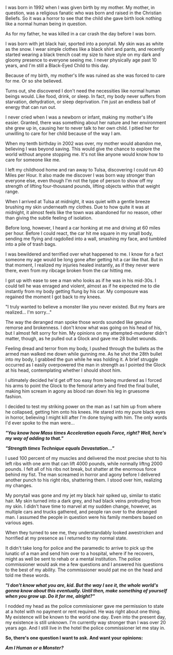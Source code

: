 I was born in 1992 when I was given birth by my mother. My mother, in question, was a religious fanatic who was born and raised in the Christian Beliefs. So it was a horror to see that the child she gave birth look nothing like a normal human being in question.

As for my father, he was killed in a car crash the day before I was born.

I was born with jet black hair, sported into a ponytail. My skin was as white as the snow. I wear simple clothes like a black shirt and pants, and recently started wearing a black trench coat my size to have style on my dark and gloomy presence to everyone seeing me. I never physically age past 10 years, and I'm still a Black-Eyed Child to this day.

Because of my birth, my mother's life was ruined as she was forced to care for me. Or so she believed.

Turns out, she discovered I don't need the necessities like normal human beings would. Like food, drink, or sleep. In fact, my body never suffers from starvation, dehydration, or sleep deprivation. I'm just an endless ball of energy that can run out.

I never cried when I was a newborn or infant, making my mother's life easier. Granted, there was something about her nature and her environment she grew up in, causing her to never talk to her own child. I pitied her for unwilling to care for her child because of the way I am.

When my tenth birthday in 2002 was over, my mother would abandon me, believing I was beyond saving. This would give the chance to explore the world without anyone stopping me. It's not like anyone would know how to care for someone like me.

I left my childhood home and ran away to Tulsa, discovering I could run 40 Miles per Hour. It also made me discover I was born way stronger than everyone else, even though I'm not the type of person to show off my strength of lifting four-thousand pounds, lifting objects within that weight range.

When I arrived at Tulsa at midnight, it was quiet with a gentle breeze brushing my skin underneath my clothes. Due to how quite it was at midnight, it almost feels like the town was abandoned for no reason, other than giving the subtle feeling of isolation.

Before long, however, I heard a car honking at me and driving at 60 miles per hour. Before I could react, the car hit me square in my small body, sending me flying and ragdolled into a wall, smashing my face, and tumbled into a pile of trash bags.

I was bewildered and terrified over what happened to me. I know for a fact someone my age would be long gone after getting hit a car like that. But in that moment, I realized my injuries healed instantly, as if they never were there, even from my ribcage broken from the car hitting me.

I got up with ease to see a man who looks as if he was in his mid-30s. I could tell he was enraged and violent, almost as if he expected me to die instantly from my body getting flung by his car. My composure was regained the moment I got back to my knees.

"I truly wanted to believe a monster like you never existed. But my fears are realized... I'm sorry..."

The way the deranged man spoke those words sounded like genuine remorse and brokenness. I don't know what was going on his head of his, but I almost felt sorry for him. My opinions on my attempted-murderer didn't matter, though, as he pulled out a Glock and gave me 28 bullet wounds.

Feeling dread and terror from my body, I pushed through the bullets as the armed man walked me down while gunning me. As he shot the 28th bullet into my body, I grabbed the gun while he was holding it. A brief struggle occurred as I easily overpowered the man in strength as I pointed the Glock at his head, contemplating whether I should shoot him.

I ultimately decided he'd get off too easy from being murdered as I forced his arms to point the Glock to the femoral artery and fired the final bullet, making him scream in agony as blood ran down his leg in gruesome fashion.

I decided to test my striking power on the man as I sat him up from where he collapsed, getting him onto his knees. He stared into my pure black eyes in horror, believing I might kill after I'm done toying with him. The only words I'd ever spoke to the man were...

***"You know how Mass times Acceleration equals Force, right? Well, here's my way of adding to that."***

***"Strength times Technique equals Devastation..."***

I used 100 percent of my muscles and delivered the most precise shot to his left ribs with one arm that can lift 4000 pounds, while normally liftng 2000 pounds. I felt all of his ribs not break, but shatter at the enormous force behind my fist. The man screamed in horror and agony before I delivered another punch to his right ribs, shattering them. I stood over him, realizing my changes.

My ponytail was gone and my jet my black hair spiked up, similar to static hair. My skin turned into a dark grey, and had black veins protruding from my skin. I didn't have time to marvel at my sudden change, however, as multiple cars and trucks gathered, and people ran over to the deranged man. I assumed the people in question were his family members based on various ages.

When they turned to see me, they understandably looked awestricken and horrified at my presence as I returned to my normal state.

It didn't take long for police and the paramedic to arrive to pick up the lunatic of a man and send him over to a hospital, where if he recovers, might as well be sent to rehab or a mental institution. The police commissioner would ask me a few questions and I answered his questions to the best of my ability. The commissioner would pat me on the head and told me these words.

***"I don't know what you are, kid. But the way I see it, the whole world's gonna know about this eventually. Until then, make something of yourself when you grow up. Do it for me, alright?"***

I nodded my head as the police commissioner gave me permission to state at a hotel with no payment or rent required. He was right about one thing. My existence will be known to the world one day. Even into the present day, my existence is still unknown. I'm currently way stronger than I was over 20 years ago. And I still live in the hotel the police commissioner let me stay in.

**So, there's one question I want to ask. And want your opinions:**

***Am I Human or a Monster?***